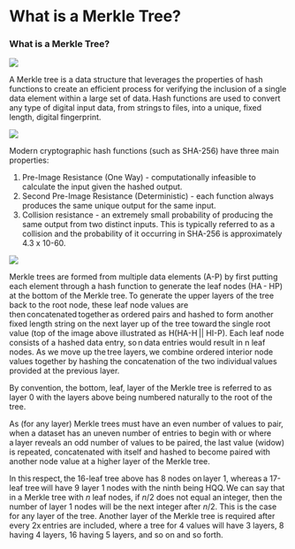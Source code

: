 # What is a Merkle Tree?

### What is a Merkle Tree?

![](https://bitcoinsv.academy/storage/photos/4318/BSVA-MerkleTrees_Ch1Less1_VA1%20updated.jpg)

A Merkle tree is a data structure that leverages the properties of hash functions to create an efficient process for verifying the inclusion of a single data element within a large set of data. Hash functions are used to convert any type of digital input data, from strings to files, into a unique, fixed length, digital fingerprint.&#x20;

![](https://bitcoinsv.academy/storage/photos/4318/BSVA-MerkleTrees_Ch1Less1_VA2%20updated.jpg)

Modern cryptographic hash functions (such as SHA-256) have three main properties:

1. Pre-Image Resistance (One Way) - computationally infeasible to calculate the input given the hashed output.&#x20;
2. Second Pre-Image Resistance (Deterministic) - each function always produces the same unique output for the same input.&#x20;
3. Collision resistance - an extremely small probability of producing the same output from two distinct inputs. This is typically referred to as a collision and the probability of it occurring in SHA-256 is approximately 4.3 x 10-60.&#x20;

![](https://bitcoinsv.academy/storage/photos/4318/BSVA-MerkleTrees_Ch1Less1_VA3%20updated.jpg)

Merkle trees are formed from multiple data elements (A-P) by first putting each element through a hash function to generate the leaf nodes (HA - HP) at the bottom of the Merkle tree. To generate the upper layers of the tree back to the root node, these leaf node values are then concatenated together as ordered pairs and hashed to form another fixed length string on the next layer up of the tree toward the single root value (top of the image above illustrated as H(HA-H || HI-P). Each leaf node consists of a hashed data entry, so n data entries would result in n leaf nodes. As we move up the tree layers, we combine ordered interior node values together by hashing the concatenation of the two individual values provided at the previous layer.&#x20;

By convention, the bottom, leaf, layer of the Merkle tree is referred to as layer 0 with the layers above being numbered naturally to the root of the tree.&#x20;

As (for any layer) Merkle trees must have an even number of values to pair, when a dataset has an uneven number of entries to begin with or where a layer reveals an odd number of values to be paired, the last value (widow) is repeated, concatenated with itself and hashed to become paired with another node value at a higher layer of the Merkle tree.&#x20;

In this respect, the 16-leaf tree above has 8 nodes on layer 1, whereas a 17-leaf tree will have 9 layer 1 nodes with the ninth being HQQ. We can say that in a Merkle tree with _n_ leaf nodes, if _n_/2 does not equal an integer, then the number of layer 1 nodes will be the next integer after _n_/2. This is the case for any layer of the tree. Another layer of the Merkle tree is required after every 2x entries are included, where a tree for 4 values will have 3 layers, 8 having 4 layers, 16 having 5 layers, and so on and so forth.
